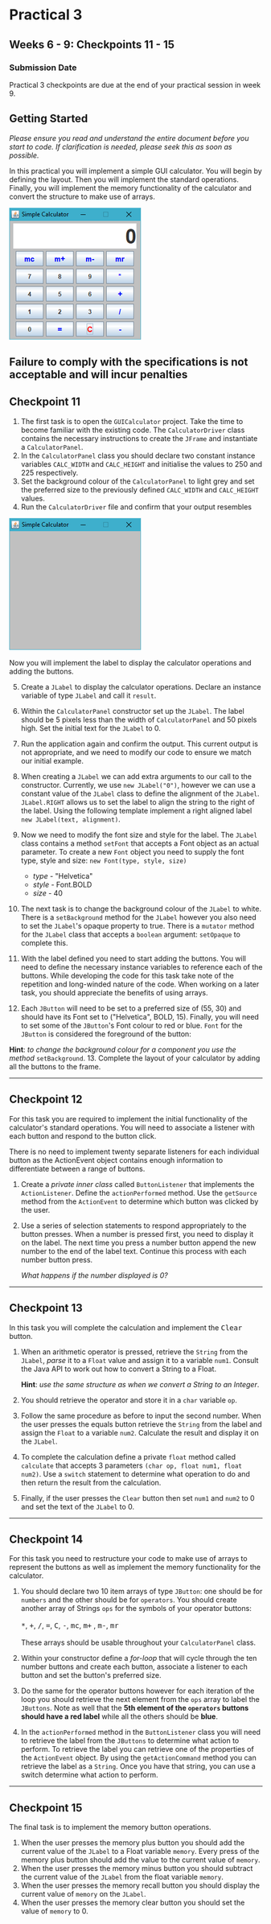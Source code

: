 # Practical 3

## Weeks 6 - 9: Checkpoints 11 - 15

### Submission Date

Practical 3 checkpoints are due at the end of your practical session in week 9.

## Getting Started

*Please ensure you read and understand the entire document before you start to code. If clarification is needed, please
seek this as soon as possible.*

In this practical you will implement a simple GUI calculator. You will begin by defining the layout. Then you will
implement the standard operations. Finally, you will implement the memory functionality of the calculator and convert
the structure to make use of arrays.

![Simple GUI Calculator](lab3t2.png "Simple GUI Calculator")


**Failure to comply with the specifications is not acceptable and will incur penalties**
---

## Checkpoint 11

1. The first task is to open the `GUICalculator` project. Take the time to become familiar with the existing code.
   The `CalculatorDriver` class contains the necessary instructions to create the `JFrame` and instantiate
   a `CalculatorPanel`.
2. In the `CalculatorPanel` class you should declare two constant instance variables `CALC_WIDTH` and `CALC_HEIGHT` and
   initialise the values to 250 and 225 respectively.
3. Set the background colour of the `CalculatorPanel` to light grey and set the preferred size to the previously
   defined `CALC_WIDTH` and `CALC_HEIGHT` values.
4. Run the `CalculatorDriver` file and confirm that your output resembles

![Simple GUI Calculator](lab3t2_1.png "Initial simple GUI Calculator")

Now you will implement the label to display the calculator operations and adding the buttons.

5. Create a `JLabel` to display the calculator operations. Declare an instance variable of type `JLabel` and call
   it `result`.
6. Within the `CalculatorPanel` constructor set up the `JLabel`. The label should be 5 pixels less than the width
   of `CalculatorPanel` and 50 pixels high. Set the initial text for the `JLabel` to 0.
7. Run the application again and confirm the output. This current output is not appropriate, and we need to modify our
   code to ensure we match our initial example.
8. When creating a `JLabel` we can add extra arguments to our call to the constructor. Currently, we
   use `new JLabel("0")`, however we can use a constant value of the `JLabel` class to define the alignment of
   the `JLabel`.  `JLabel.RIGHT` allows us to set the label to align the string to the right of the label. Using the
   following template implement a right aligned label `new JLabel(text, alignment)`.
9. Now we need to modify the font size and style for the label. The `JLabel` class contains a method `setFont` that
   accepts a Font object as an actual parameter. To create a new `Font` object you need to supply the font type, style
   and size: `new Font(type, style, size)`

    - *type* - "Helvetica"
    - *style* - Font.BOLD
    - *size* - 40

10. The next task is to change the background colour of the `JLabel` to white. There is a `setBackground` method for
    the `JLabel` however you also need to set the `JLabel`'s opaque property to true. There is a `mutator` method for
    the `JLabel` class that accepts a `boolean` argument: `setOpaque` to complete this.
11. With the label defined you need to start adding the buttons. You will need to define the necessary instance
    variables to reference each of the buttons. While developing the code for this task take note of the repetition and
    long-winded nature of the code. When working on a later task, you should appreciate the benefits of using arrays.
12. Each `JButton` will need to be set to a preferred size of (55, 30) and should have its Font set to ("Helvetica",
    BOLD, 15). Finally, you will need to set some of the `JButton`'s Font colour to red or blue. `Font` for
    the `JButton` is considered the foreground of the button:

**Hint**: *to change the background colour for a component you use the method* `setBackground`.
13. Complete the layout of your calculator by adding all the buttons to the frame.

---

## Checkpoint 12

For this task you are required to implement the initial functionality of the calculator's standard operations. You will
need to associate a listener with each button and respond to the button click.

There is no need to implement twenty separate listeners for each individual button as the ActionEvent object contains
enough information to differentiate between a range of buttons.

1. Create a *private inner class* called `ButtonListener` that implements the `ActionListener`. Define
   the `actionPerformed` method. Use the `getSource` method from the `ActionEvent` to determine which button was clicked
   by the user.
2. Use a series of selection statements to respond appropriately to the button presses. When a number is pressed first,
   you need to display it on the label. The next time you press a number button append the new number to the end of the
   label text. Continue this process with each number button press.

   *What happens if the number displayed is 0?*

---

## Checkpoint 13

In this task you will complete the calculation and implement the <kbd>Clear</kbd> button.

1. When an arithmetic operator is pressed, retrieve the `String` from the `JLabel`, *parse* it to a `Float` value and
   assign it to a variable `num1`. Consult the Java API to work out how to convert a String to a Float.

   **Hint**: *use the same structure as when we convert a String to an Integer*.
2. You should retrieve the operator and store it in a `char` variable `op`.
3. Follow the same procedure as before to input the second number. When the user presses the equals button retrieve
   the `String` from the label and assign the `Float` to a variable `num2`. Calculate the result and display it on
   the `JLabel`.
4. To complete the calculation define a private `float` method called `calculate` that accepts 3
   parameters `(char op, float num1, float num2)`. Use a `switch` statement to determine what operation to do and then
   return the result from the calculation.
5. Finally, if the user presses the `Clear` button then set `num1` and `num2` to 0 and set the text of the `JLabel` to
   0.

---

## Checkpoint 14

For this task you need to restructure your code to make use of arrays to represent the buttons as well as implement the
memory functionality for the calculator.

1. You should declare two 10 item arrays of type `JButton`: one should be for `numbers` and the other should be
   for `operators`. You should create another array of Strings `ops` for the symbols of your operator buttons:<br><br>
   <kbd>*</kbd>, <kbd>+</kbd>, <kbd>/</kbd>, <kbd>=</kbd>, <kbd>C</kbd>, <kbd>-</kbd>, <kbd>mc</kbd>, <kbd>m+</kbd>
   , <kbd>m-</kbd>, <kbd>mr</kbd><br><br>These arrays should be usable throughout your `CalculatorPanel` class.

2. Within your constructor define a *for-loop* that will cycle through the ten number buttons and create each button,
   associate a listener to each button and set the button's preferred size.
3. Do the same for the operator buttons however for each iteration of the loop you should retrieve the next element from
   the `ops` array to label the `JButtons`. Note as well that the **5th element of the `operators` buttons should have a
   red label** while all the others should be **blue**.
4. In the `actionPerformed` method in the `ButtonListener` class you will need to retrieve the label from the `JButtons`
   to determine what action to perform. To retrieve the label you can retrieve one of the properties of
   the `ActionEvent` object. By using the `getActionCommand` method you can retrieve the label as a `String`. Once you
   have that string, you can use a switch determine what action to perform.

---

## Checkpoint 15

The final task is to implement the memory button operations.

1. When the user presses the memory plus button you should add the current value of the `JLabel` to a Float
   variable `memory`. Every press of the memory plus button should add the value to the current value of `memory`.
2. When the user presses the memory minus button you should subtract the current value of the `JLabel` from the float
   variable `memory`.
3. When the user presses the memory recall button you should display the current value of `memory` on the `JLabel`.
4. When the user presses the memory clear button you should set the value of `memory` to 0.